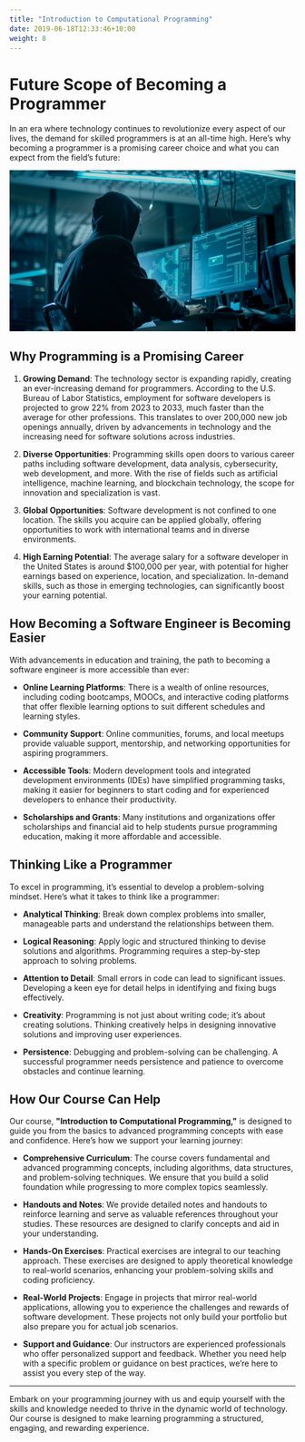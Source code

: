 ```yaml
---
title: "Introduction to Computational Programming"
date: 2019-06-18T12:33:46+10:00
weight: 8
---
```


# Future Scope of Becoming a Programmer

In an era where technology continues to revolutionize every aspect of our lives, the demand for skilled programmers is at an all-time high. Here’s why becoming a programmer is a promising career choice and what you can expect from the field’s future:

![Accounting Services](/images/programming_lang.jpeg)



## Why Programming is a Promising Career

1. **Growing Demand**: The technology sector is expanding rapidly, creating an ever-increasing demand for programmers. According to the U.S. Bureau of Labor Statistics, employment for software developers is projected to grow 22% from 2023 to 2033, much faster than the average for other professions. This translates to over 200,000 new job openings annually, driven by advancements in technology and the increasing need for software solutions across industries.

2. **Diverse Opportunities**: Programming skills open doors to various career paths including software development, data analysis, cybersecurity, web development, and more. With the rise of fields such as artificial intelligence, machine learning, and blockchain technology, the scope for innovation and specialization is vast.

3. **Global Opportunities**: Software development is not confined to one location. The skills you acquire can be applied globally, offering opportunities to work with international teams and in diverse environments.

4. **High Earning Potential**: The average salary for a software developer in the United States is around $100,000 per year, with potential for higher earnings based on experience, location, and specialization. In-demand skills, such as those in emerging technologies, can significantly boost your earning potential.

## How Becoming a Software Engineer is Becoming Easier

With advancements in education and training, the path to becoming a software engineer is more accessible than ever:

- **Online Learning Platforms**: There is a wealth of online resources, including coding bootcamps, MOOCs, and interactive coding platforms that offer flexible learning options to suit different schedules and learning styles.

- **Community Support**: Online communities, forums, and local meetups provide valuable support, mentorship, and networking opportunities for aspiring programmers.

- **Accessible Tools**: Modern development tools and integrated development environments (IDEs) have simplified programming tasks, making it easier for beginners to start coding and for experienced developers to enhance their productivity.

- **Scholarships and Grants**: Many institutions and organizations offer scholarships and financial aid to help students pursue programming education, making it more affordable and accessible.

## Thinking Like a Programmer

To excel in programming, it’s essential to develop a problem-solving mindset. Here’s what it takes to think like a programmer:

- **Analytical Thinking**: Break down complex problems into smaller, manageable parts and understand the relationships between them.

- **Logical Reasoning**: Apply logic and structured thinking to devise solutions and algorithms. Programming requires a step-by-step approach to solving problems.

- **Attention to Detail**: Small errors in code can lead to significant issues. Developing a keen eye for detail helps in identifying and fixing bugs effectively.

- **Creativity**: Programming is not just about writing code; it’s about creating solutions. Thinking creatively helps in designing innovative solutions and improving user experiences.

- **Persistence**: Debugging and problem-solving can be challenging. A successful programmer needs persistence and patience to overcome obstacles and continue learning.

## How Our Course Can Help

Our course, **"Introduction to Computational Programming,"** is designed to guide you from the basics to advanced programming concepts with ease and confidence. Here’s how we support your learning journey:

- **Comprehensive Curriculum**: The course covers fundamental and advanced programming concepts, including algorithms, data structures, and problem-solving techniques. We ensure that you build a solid foundation while progressing to more complex topics seamlessly.

- **Handouts and Notes**: We provide detailed notes and handouts to reinforce learning and serve as valuable references throughout your studies. These resources are designed to clarify concepts and aid in your understanding.

- **Hands-On Exercises**: Practical exercises are integral to our teaching approach. These exercises are designed to apply theoretical knowledge to real-world scenarios, enhancing your problem-solving skills and coding proficiency.

- **Real-World Projects**: Engage in projects that mirror real-world applications, allowing you to experience the challenges and rewards of software development. These projects not only build your portfolio but also prepare you for actual job scenarios.

- **Support and Guidance**: Our instructors are experienced professionals who offer personalized support and feedback. Whether you need help with a specific problem or guidance on best practices, we’re here to assist you every step of the way.

---

Embark on your programming journey with us and equip yourself with the skills and knowledge needed to thrive in the dynamic world of technology. Our course is designed to make learning programming a structured, engaging, and rewarding experience.
